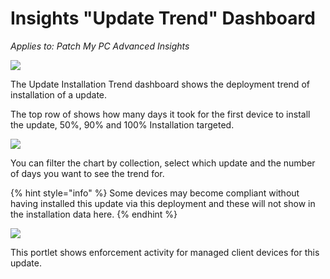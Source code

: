 # Insights "Update Trend" Dashboard

_Applies to: Patch My PC Advanced Insights_

![](/_images/image-%28311%29.png-"Update-Installation-Trend-Dashboard" "")

The Update Installation Trend dashboard shows the deployment trend of installation of a update.

The top row of shows how many days it took for the first device to install the update, 50%, 90% and 100% Installation targeted.

![](/_images/image-%28312%29.png-"Deployment-Update-Installation-Trend-chart" "")

You can filter the chart by collection, select which update and the number of days you want to see the trend for.



{% hint style="info" %}
Some devices may become compliant without having installed this update via this deployment and these will not show in the installation data here.
{% endhint %}

![](/_images/image-%28313%29.png-"Enforcement-Activity-chart" "")

This portlet shows enforcement activity for managed client devices for this update.
